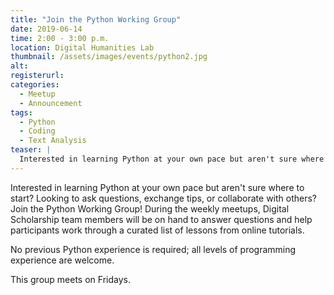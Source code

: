 ```yaml
---
title: "Join the Python Working Group"
date: 2019-06-14
time: 2:00 - 3:00 p.m.
location: Digital Humanities Lab
thumbnail: /assets/images/events/python2.jpg
alt: 
registerurl:
categories:
  - Meetup
  - Announcement
tags:
  - Python
  - Coding
  - Text Analysis
teaser: |
  Interested in learning Python at your own pace but aren't sure where to start? Looking to ask questions, exchange tips, or collaborate with others? Join the Python Working Group!
---
```

Interested in learning Python at your own pace but aren't sure where to start? Looking to ask questions, exchange tips, or collaborate with others? Join the Python Working Group! During the weekly meetups, Digital Scholarship team members will be on hand to answer questions and help participants work through a curated list of lessons from online tutorials.

No previous Python experience is required; all levels of programming experience are welcome.

This group meets on Fridays.
